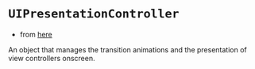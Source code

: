# `UIPresentationController`

* from [here](https://developer.apple.com/documentation/uikit/uipresentationcontroller)

An object that manages the transition animations and the presentation of view controllers onscreen.
